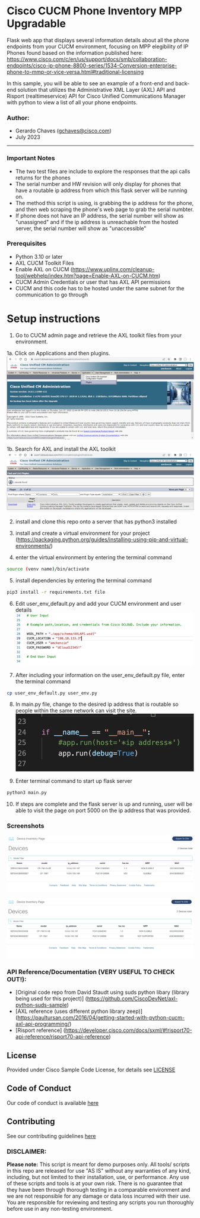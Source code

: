 # Cisco CUCM Phone Inventory MPP Upgradable

Flask web app that displays several information details about all the phone endpoints from your CUCM environment, focusing on MPP elegibility of IP Phones found based on the information published here:  
https://www.cisco.com/c/en/us/support/docs/smb/collaboration-endpoints/cisco-ip-phone-8800-series/1534-Conversion-enterprise-phone-to-mmp-or-vice-versa.html#traditional-licensing

In this sample, you will be able to see an example of a front-end and back-end solution that utilizes the Administrative XML Layer (AXL) API and Risport (realtimeservice) API for Cisco Unified Communications Manager with python to view a list of all your phone endpoints.

### Author:

- Gerardo Chaves (gchaves@cisco.com)
- July 2023

---

### Important Notes

- The two test files are include to explore the responses that the api calls returns for the phones
- The serial number and HW revision will only display for phones that have a routable ip address from which this flask server will be running on.
- The method this script is using, is grabbing the ip address for the phone, and then web scraping the phone's web page to grab the serial numbter.
- If phone does not have an IP address, the serial number will show as "unassigned" and if the ip address is unreachable from the hosted server, the serial number will show as "unaccessible"

### Prerequisites

- Python 3.10 or later
- AXL CUCM Toolkit Files
- Enable AXL on CUCM (https://www.uplinx.com/cleanup-tool/webhelp/index.htm?page=Enable-AXL-on-CUCM.htm)
- CUCM Admin Credentials or user that has AXL API permissions
- CUCM and this code has to be hosted under the same subnet for the communication to go through

# Setup instructions

1. Go to CUCM admin page and retrieve the AXL toolkit files from your environment.

1a. Click on Applications and then plugins.
![alt text](images/step1.png)

1b. Search for AXL and install the AXL toolkit
![alt text](images/step2.png)

2. install and clone this repo onto a server that has python3 installed

3. install and create a virtual environment for your project (https://packaging.python.org/guides/installing-using-pip-and-virtual-environments/)

4. enter the virtual environment by entering the terminal command

```sh
source (venv name)/bin/activate
```

5. install dependencies by entering the terminal command

```sh
pip3 install -r requirements.txt file
```

6. Edit user_env_default.py and add your CUCM environment and user details
   ![alt text](images/step3.png)

7. After including your information on the user_env_default.py file, enter the terminal command

```sh
cp user_env_default.py user_env.py
```

8. In main.py file, change to the desired ip address that is routable so people within the same network can visit the site.  
   ![alt text](images/step4.png)

9. Enter terminal command to start up flask server

```sh
python3 main.py
```

10. If steps are complete and the flask server is up and running, user will be able to visit the page on port 5000 on the ip address that was provided.

### Screenshots

![alt text](images/web_page_screenshot1.png)

![alt text](images/web_page_screenshot2.png)

### API Reference/Documentation (VERY USEFUL TO CHECK OUT!):

- [Original code repo from David Staudt using suds python libary (library being used for this project)] (https://github.com/CiscoDevNet/axl-python-suds-sample)
- [AXL reference (uses different python library zeep)] (https://paultursan.com/2016/04/getting-started-with-python-cucm-axl-api-programming/)
- [Risport reference] (https://developer.cisco.com/docs/sxml/#!risport70-api-reference/risport70-api-reference)

## License

Provided under Cisco Sample Code License, for details see [LICENSE](LICENSE)

## Code of Conduct

Our code of conduct is available [here](CODE_OF_CONDUCT.md)

## Contributing

See our contributing guidelines [here](CONTRIBUTING.md)

### DISCLAIMER:

<b>Please note:</b> This script is meant for demo purposes only. All tools/ scripts in this repo are released for use "AS IS" without any warranties of any kind, including, but not limited to their installation, use, or performance. Any use of these scripts and tools is at your own risk. There is no guarantee that they have been through thorough testing in a comparable environment and we are not responsible for any damage or data loss incurred with their use.
You are responsible for reviewing and testing any scripts you run thoroughly before use in any non-testing environment.
